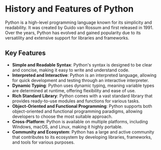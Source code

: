 # History and Features of Python

Python is a high-level programming language known for its simplicity and readability. It was created by Guido van Rossum and first released in 1991. Over the years, Python has evolved and gained popularity due to its versatility and extensive support for libraries and frameworks.

## Key Features

- **Simple and Readable Syntax**: Python's syntax is designed to be clear and concise, making it easy to write and understand code.
- **Interpreted and Interactive**: Python is an interpreted language, allowing for quick development and testing through an interactive interpreter.
- **Dynamic Typing**: Python uses dynamic typing, meaning variable types are determined at runtime, offering flexibility and ease of use.
- **Rich Standard Library**: Python comes with a vast standard library that provides ready-to-use modules and functions for various tasks.
- **Object-Oriented and Functional Programming**: Python supports both object-oriented and functional programming paradigms, allowing developers to choose the most suitable approach.
- **Cross-Platform**: Python is available on multiple platforms, including Windows, macOS, and Linux, making it highly portable.
- **Community and Ecosystem**: Python has a large and active community that contributes to its ecosystem by developing libraries, frameworks, and tools for various purposes.
